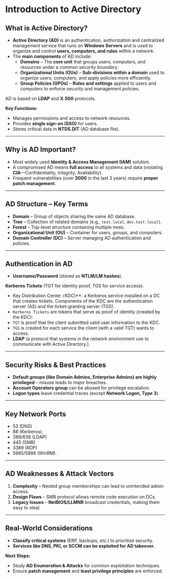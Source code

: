 # Introduction to Active Directory

## **What is Active Directory?**

* **Active Directory (AD)** is an authentication, authorization and centralized management service that runs on **Windows Servers** and is used to organize and control **users, computers, and rules** within a network.
* The **main components** of AD include:
  * **Domains** – The **core unit** that groups users, computers, and resources under a common security boundary.
  * **Organizational Units (OUs)** – **Sub-divisions within a domain** used to organize users, computers, and apply policies more efficiently.
  * **Group Policies (GPOs)** – **Rules and settings** applied to users and computers to enforce security and management policies.

AD is based on **LDAP** and **X.500** protocols.

**Key Functions:**

* Manages permissions and access to network resources.
* Provides **single sign-on (SSO)** for users.
* Stores critical data in **NTDS.DIT** (AD database file).

***

## **Why is AD Important?**

* Most widely used **Identity & Access Management (IAM)** solution.
* A compromised AD means **full access** to all systems and data (violating **CIA**—Confidentiality, Integrity, Availability).
* Frequent vulnerabilities (over **3000** in the last 3 years) require **proper patch management**.

***

## **AD Structure – Key Terms**

* **Domain** – Group of objects sharing the same AD database.
* **Tree** – Collection of related domains (e.g., `test.local`, `dev.test.local`).
* **Forest** – Top-level structure containing multiple trees.
* **Organizational Unit (OU)** – Container for users, groups, and computers.
* **Domain Controller (DC)** – Server managing AD authentication and policies.

***

## **Authentication in AD**

* **Username/Password** (stored as **NTLM/LM hashes**).

**Kerberos Tickets** (TGT for identity proof, TGS for service access).

* Key Distribution Center `(`KDC)\*\*: a Kerberos service installed on a DC that creates tickets. Components of the KDC are the authentication server (AS) and the ticket-granting server (TGS).
* `Kerberos Tickets` are tokens that serve as proof of identity (created by the KDC):
* `TGT` is proof that the client submitted valid user information to the KDC.
* `TGS` is created for each service the client (with a valid TGT) wants to access.
* **LDAP** (a protocol that systems in the network environment use to communicate with Active Directory.).

***

## **Security Risks & Best Practices**

* **Default groups (like Domain Admins, Enterprise Admins) are highly privileged** – misuse leads to major breaches.
* **Account Operators group** can be abused for privilege escalation.
* **Logon types** leave credential traces (except **Network Logon, Type 3**).

***

## **Key Network Ports**

* 53 (DNS)
* 88 (Kerberos),
* 389/636 (LDAP)
* 445 (SMB)
* 3389 (RDP)
* 5985/5986 (WinRM).

***

## **AD Weaknesses & Attack Vectors**

1. **Complexity** – Nested group memberships can lead to unintended admin access.
2. **Design Flaws** – SMB protocol allows remote code execution on DCs.
3. **Legacy Issues** – **NetBIOS/LLMNR** broadcast credentials, making them easy to steal.

***

## **Real-World Considerations**

* **Classify critical systems** (ERP, backups, etc.) to prioritize security.
* **Services like DNS, PKI, or SCCM can be exploited for AD takeover.**

**Next Steps:**

* Study **AD Enumeration & Attacks** for common exploitation techniques.
* Ensure **patch management** and **least privilege principles** are enforced.
